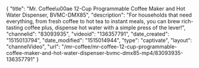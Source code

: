 {
    "title": "Mr. Coffee\u00ae 12-Cup Programmable Coffee Maker and Hot Water Dispenser, BVMC-DMX85",
    "description": "For households that need everything, from fresh coffee to hot tea to instant meals, you can brew rich-tasting coffee plus, dispense hot water with a simple press of the lever!",
    "channelid": "83093935",
    "videoid": "136357791",
    "date_created": "1515013794",
    "date_modified": "1515014944",
    "type": "captivate",
    "layout": "channelVideo",
    "url": "\/mr-coffee\/mr-coffee-12-cup-programmable-coffee-maker-and-hot-water-dispenser-bvmc-dmx85-mp4\/83093935-136357791"
}
